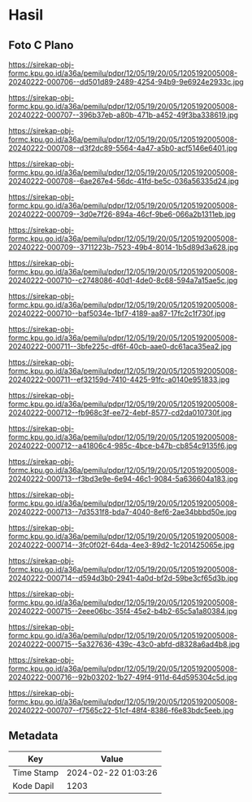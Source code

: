 # Hasil

## Foto C Plano

https://sirekap-obj-formc.kpu.go.id/a36a/pemilu/pdpr/12/05/19/20/05/1205192005008-20240222-000706--dd501d89-2489-4254-94b9-9e6924e2933c.jpg

https://sirekap-obj-formc.kpu.go.id/a36a/pemilu/pdpr/12/05/19/20/05/1205192005008-20240222-000707--396b37eb-a80b-471b-a452-49f3ba338619.jpg

https://sirekap-obj-formc.kpu.go.id/a36a/pemilu/pdpr/12/05/19/20/05/1205192005008-20240222-000708--d3f2dc89-5564-4a47-a5b0-acf5146e6401.jpg

https://sirekap-obj-formc.kpu.go.id/a36a/pemilu/pdpr/12/05/19/20/05/1205192005008-20240222-000708--6ae267e4-56dc-41fd-be5c-036a56335d24.jpg

https://sirekap-obj-formc.kpu.go.id/a36a/pemilu/pdpr/12/05/19/20/05/1205192005008-20240222-000709--3d0e7f26-894a-46cf-9be6-066a2b1311eb.jpg

https://sirekap-obj-formc.kpu.go.id/a36a/pemilu/pdpr/12/05/19/20/05/1205192005008-20240222-000709--3711223b-7523-49b4-8014-1b5d89d3a628.jpg

https://sirekap-obj-formc.kpu.go.id/a36a/pemilu/pdpr/12/05/19/20/05/1205192005008-20240222-000710--c2748086-40d1-4de0-8c68-594a7a15ae5c.jpg

https://sirekap-obj-formc.kpu.go.id/a36a/pemilu/pdpr/12/05/19/20/05/1205192005008-20240222-000710--baf5034e-1bf7-4189-aa87-17fc2c1f730f.jpg

https://sirekap-obj-formc.kpu.go.id/a36a/pemilu/pdpr/12/05/19/20/05/1205192005008-20240222-000711--3bfe225c-df6f-40cb-aae0-dc61aca35ea2.jpg

https://sirekap-obj-formc.kpu.go.id/a36a/pemilu/pdpr/12/05/19/20/05/1205192005008-20240222-000711--ef32159d-7410-4425-91fc-a0140e951833.jpg

https://sirekap-obj-formc.kpu.go.id/a36a/pemilu/pdpr/12/05/19/20/05/1205192005008-20240222-000712--fb968c3f-ee72-4ebf-8577-cd2da010730f.jpg

https://sirekap-obj-formc.kpu.go.id/a36a/pemilu/pdpr/12/05/19/20/05/1205192005008-20240222-000712--a41806c4-985c-4bce-b47b-cb854c9135f6.jpg

https://sirekap-obj-formc.kpu.go.id/a36a/pemilu/pdpr/12/05/19/20/05/1205192005008-20240222-000713--f3bd3e9e-6e94-46c1-9084-5a636604a183.jpg

https://sirekap-obj-formc.kpu.go.id/a36a/pemilu/pdpr/12/05/19/20/05/1205192005008-20240222-000713--7d3531f8-bda7-4040-8ef6-2ae34bbbd50e.jpg

https://sirekap-obj-formc.kpu.go.id/a36a/pemilu/pdpr/12/05/19/20/05/1205192005008-20240222-000714--3fc0f02f-64da-4ee3-89d2-1c201425065e.jpg

https://sirekap-obj-formc.kpu.go.id/a36a/pemilu/pdpr/12/05/19/20/05/1205192005008-20240222-000714--d594d3b0-2941-4a0d-bf2d-59be3cf65d3b.jpg

https://sirekap-obj-formc.kpu.go.id/a36a/pemilu/pdpr/12/05/19/20/05/1205192005008-20240222-000715--2eee06bc-35f4-45e2-b4b2-65c5a1a80384.jpg

https://sirekap-obj-formc.kpu.go.id/a36a/pemilu/pdpr/12/05/19/20/05/1205192005008-20240222-000715--5a327636-439c-43c0-abfd-d8328a6ad4b8.jpg

https://sirekap-obj-formc.kpu.go.id/a36a/pemilu/pdpr/12/05/19/20/05/1205192005008-20240222-000716--92b03202-1b27-49f4-911d-64d595304c5d.jpg

https://sirekap-obj-formc.kpu.go.id/a36a/pemilu/pdpr/12/05/19/20/05/1205192005008-20240222-000707--f7565c22-51cf-48f4-8386-f6e83bdc5eeb.jpg


## Metadata

| Key        | Value               |
| ---------- | ------------------- |
| Time Stamp | 2024-02-22 01:03:26 |
| Kode Dapil | 1203                |



